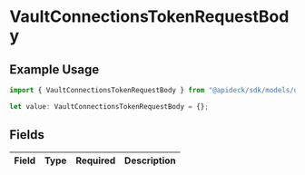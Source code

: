 # VaultConnectionsTokenRequestBody

## Example Usage

```typescript
import { VaultConnectionsTokenRequestBody } from "@apideck/sdk/models/operations";

let value: VaultConnectionsTokenRequestBody = {};
```

## Fields

| Field       | Type        | Required    | Description |
| ----------- | ----------- | ----------- | ----------- |